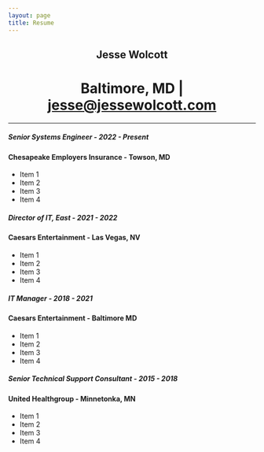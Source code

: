 ```yaml
---
layout: page
title: Resume
---
```


## <center><strong>Jesse Wolcott</strong></center>
# <center>Baltimore, MD | jesse@jessewolcott.com</center>
---


##### Senior Systems Engineer - *2022 - Present*
#### Chesapeake Employers Insurance - Towson, MD
- Item 1
- Item 2
- Item 3
- Item 4

##### Director of IT, East - *2021 - 2022*
#### Caesars Entertainment - Las Vegas, NV
- Item 1
- Item 2
- Item 3
- Item 4

##### IT Manager - *2018 - 2021*
#### Caesars Entertainment - Baltimore MD
- Item 1
- Item 2
- Item 3
- Item 4

##### Senior Technical Support Consultant - *2015 - 2018*
#### United Healthgroup - Minnetonka, MN
- Item 1
- Item 2
- Item 3
- Item 4